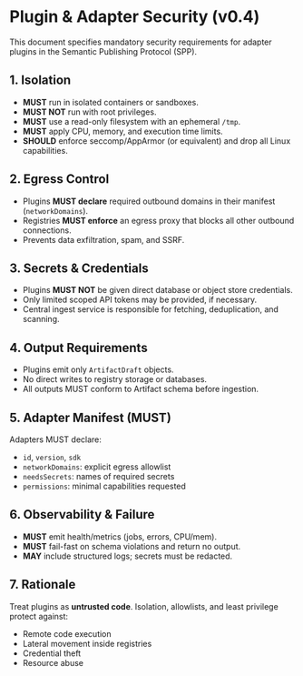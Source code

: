 # Plugin & Adapter Security (v0.4)

This document specifies mandatory security requirements for adapter plugins in the Semantic Publishing Protocol (SPP).

## 1. Isolation

- **MUST** run in isolated containers or sandboxes.
- **MUST NOT** run with root privileges.
- **MUST** use a read-only filesystem with an ephemeral `/tmp`.
- **MUST** apply CPU, memory, and execution time limits.
- **SHOULD** enforce seccomp/AppArmor (or equivalent) and drop all Linux capabilities.

## 2. Egress Control

- Plugins **MUST declare** required outbound domains in their manifest (`networkDomains`).
- Registries **MUST enforce** an egress proxy that blocks all other outbound connections.
- Prevents data exfiltration, spam, and SSRF.

## 3. Secrets & Credentials

- Plugins **MUST NOT** be given direct database or object store credentials.
- Only limited scoped API tokens may be provided, if necessary.
- Central ingest service is responsible for fetching, deduplication, and scanning.

## 4. Output Requirements

- Plugins emit only `ArtifactDraft` objects.
- No direct writes to registry storage or databases.
- All outputs MUST conform to Artifact schema before ingestion.

## 5. Adapter Manifest (MUST)

Adapters MUST declare:
- `id`, `version`, `sdk`
- `networkDomains`: explicit egress allowlist
- `needsSecrets`: names of required secrets
- `permissions`: minimal capabilities requested

## 6. Observability & Failure

- **MUST** emit health/metrics (jobs, errors, CPU/mem).
- **MUST** fail-fast on schema violations and return no output.
- **MAY** include structured logs; secrets must be redacted.

## 7. Rationale

Treat plugins as **untrusted code**. Isolation, allowlists, and least privilege protect against:
- Remote code execution
- Lateral movement inside registries
- Credential theft
- Resource abuse